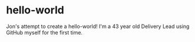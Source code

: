 # hello-world
Jon's attempt to create a hello-world!
I'm a 43 year old Delivery Lead using GitHub myself for the first time.
